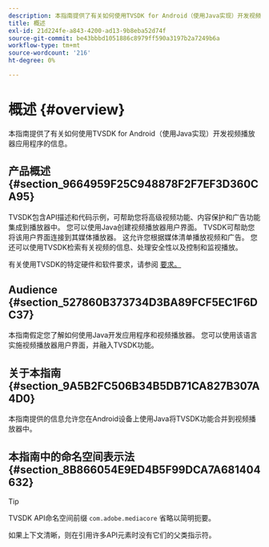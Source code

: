 ```yaml
---
description: 本指南提供了有关如何使用TVSDK for Android（使用Java实现）开发视频播放器应用程序的信息。
title: 概述
exl-id: 21d224fe-a843-4200-ad13-9b8eba52d74f
source-git-commit: be43bbbd1051886c8979ff590a3197b2a7249b6a
workflow-type: tm+mt
source-wordcount: '216'
ht-degree: 0%

---
```


# 概述 {#overview}

本指南提供了有关如何使用TVSDK for Android（使用Java实现）开发视频播放器应用程序的信息。

## 产品概述 {#section_9664959F25C948878F2F7EF3D360CA95}

TVSDK包含API描述和代码示例，可帮助您将高级视频功能、内容保护和广告功能集成到播放器中。 您可以使用Java创建视频播放器用户界面。 TVSDK可帮助您将该用户界面连接到其媒体播放器。 这允许您根据媒体清单播放视频和广告。 您还可以使用TVSDK检索有关视频的信息、处理安全性以及控制和监视播放。

有关使用TVSDK的特定硬件和软件要求，请参阅 [要求。](../../android-1.4-introduction/overview-prod-audience-guide/android-1.4-requirements.md)

## Audience {#section_527860B373734D3BA89FCF5EC1F6DC37}

本指南假定您了解如何使用Java开发应用程序和视频播放器。 您可以使用该语言实施视频播放器用户界面，并融入TVSDK功能。

## 关于本指南 {#section_9A5B2FC506B34B5DB71CA827B307A4D0}

本指南提供的信息允许您在Android设备上使用Java将TVSDK功能合并到视频播放器中。

## 本指南中的命名空间表示法 {#section_8B866054E9ED4B5F99DCA7A681404632}

>[!TIP]
>
>TVSDK API命名空间前缀 `com.adobe.mediacore` 省略以简明扼要。
>
>如果上下文清晰，则在引用许多API元素时没有它们的父类指示符。
